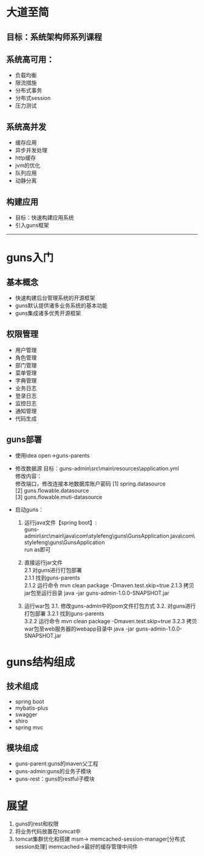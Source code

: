 # 大道至简

## 目标：系统架构师系列课程
## 系统高可用：
- 负载均衡
- 限流措施
- 分布式事务
- 分布式session
- 压力测试

## 系统高并发
- 缓存应用
- 异步并发处理
- http缓存
- jvm的优化
- 队列应用
- 动静分离

## 构建应用
- 目标：快速构建应用系统
- 引入guns框架

---
# guns入门
## 基本概念
- 快速构建后台管理系统的开源框架
- guns默认提供诸多业务系统的基本功能
- guns集成诸多优秀开源框架

## 权限管理
- 用户管理
- 角色管理
- 部门管理
- 菜单管理
- 字典管理
- 业务日志
- 登录日志
- 监控日志
- 通知管理
- 代码生成

## guns部署
- 使用idea open->guns-parents

- 修改数据源
 目标：guns-admin\src\main\resources\application.yml<br>
 修改内容：<br>
 修改端口，修改连接本地数据库账户密码
 [1] spring.datasource<br>
 [2] guns.flowable.datasource<br>
 [3] guns.flowable.muti-datasource
	
- 启动guns：
	1. 运行java文件【spring boot】:<br>
	guns-admin\src\main\java\com\stylefeng\guns\GunsApplication.java\com\stylefeng\guns\GunsApplication<br>
	run as即可

	2. 直接运行jar文件<br>
	2.1 对guns进行打包部署<br>
	2.1.1 找到guns-parents<br>
	2.1.2 运行命令 mvn clean package -Dmaven.test.skip=true
	2.1.3 拷贝jar包至运行目录
		java -jar guns-admin-1.0.0-SNAPSHOT.jar
	
	3. 运行war包
	3.1. 修改guns-admin中的pom文件打包方式
	3.2. 对guns进行打包部署
	3.2.1  找到guns-parents<br>
	3.2.2 运行命令 mvn clean package -Dmaven.test.skip=true
	3.2.3 拷贝war包至web服务器的webapp目录中
		java -jar guns-admin-1.0.0-SNAPSHOT.jar
		
# guns结构组成

## 技术组成
- spring boot
- mybatis-plus
- swagger
- shiro
- spring mvc

 ## 模块组成
 - guns-parent:guns的maven父工程
 - guns-admin:guns的业务子模块
 - guns-rest：guns的restful子模块
		
	
# 展望
1. guns的rest和权限
2. 将业务代码放置在tomcat中
3. tomcat集群优化和搭建
 msm-> memcached-session-manager[分布式session处理]
memcached->最好的缓存管理中间件



